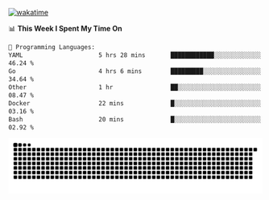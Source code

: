 [![wakatime](https://wakatime.com/badge/user/384f91c6-4eee-411f-8f3b-1b691f58a544.svg)](https://wakatime.com/@384f91c6-4eee-411f-8f3b-1b691f58a544)

<!--START_SECTION:waka-->
📊 **This Week I Spent My Time On** 

```text
💬 Programming Languages: 
YAML                     5 hrs 28 mins       ████████████░░░░░░░░░░░░░   46.24 % 
Go                       4 hrs 6 mins        █████████░░░░░░░░░░░░░░░░   34.64 % 
Other                    1 hr                ██░░░░░░░░░░░░░░░░░░░░░░░   08.47 % 
Docker                   22 mins             █░░░░░░░░░░░░░░░░░░░░░░░░   03.16 % 
Bash                     20 mins             █░░░░░░░░░░░░░░░░░░░░░░░░   02.92 % 
```


<!--END_SECTION:waka-->

<picture>
  <source media="(prefers-color-scheme: dark)" srcset="https://raw.githubusercontent.com/fuwx295/fuwx295/output/github-contribution-grid-snake-dark.svg">
  <source media="(prefers-color-scheme: light)" srcset="https://raw.githubusercontent.com/fuwx295/fuwx295/output/github-contribution-grid-snake.svg">
  <img alt="github contribution grid snake animation" src="https://raw.githubusercontent.com/fuwx295/fuwx295/output/github-contribution-grid-snake.svg">
</picture>
